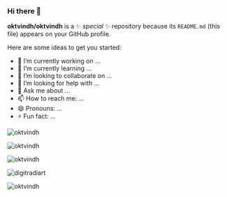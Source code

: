 ### Hi there 👋


**oktvindh/oktvindh** is a ✨ _special_ ✨ repository because its `README.md` (this file) appears on your GitHub profile.

Here are some ideas to get you started:

- 🔭 I’m currently working on ...
- 🌱 I’m currently learning ...
- 👯 I’m looking to collaborate on ...
- 🤔 I’m looking for help with ...
- 💬 Ask me about ...
- 📫 How to reach me: ...
- 😄 Pronouns: ...
- ⚡ Fun fact: ...

<p align="left"> <img src="https://komarev.com/ghpvc/?username=oktvindh&color=blueviolet&style=flat-square&label=Visitor+counter" alt="oktvindh" /> </p>
<p align="left"> <img src="https://github-readme-stats.vercel.app/api?username=oktvindh&show_icons=true&hide_border=true&theme=nightowl" alt="oktvindh"/> </p>
<p align="left"><img src="https://github-readme-stats.vercel.app/api/top-langs/?username=oktvindh&layout=compact&theme=nightowl" alt="oktvindh"/> </p>
<p align="left"><img src="https://gitwar.herokuapp.com/badge?username=oktvindh&label=Gitwar%20Profile%20Score&style=for-the-badge&color=blueviolet" alt="digitradiart"/> </p>
<p align="left"><img src="https://komarev.com/ghpvc/?username=oktvindh&label=PROFILE+VIEWS" alt="oktvindh"/> </p>
